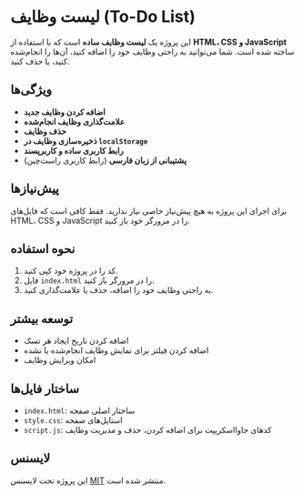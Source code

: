 # لیست وظایف (To-Do List)

این پروژه یک **لیست وظایف ساده** است که با استفاده از **HTML، CSS و JavaScript** ساخته شده است. شما می‌توانید به راحتی وظایف خود را اضافه کنید، آن‌ها را انجام‌شده کنید، یا حذف کنید.

## ویژگی‌ها
- **اضافه کردن وظایف جدید**
- **علامت‌گذاری وظایف انجام‌شده**
- **حذف وظایف**
- **ذخیره‌سازی وظایف در `localStorage`**
- **رابط کاربری ساده و کاربرپسند**
- **پشتیبانی از زبان فارسی** (رابط کاربری راست‌چین)

## پیش‌نیازها
برای اجرای این پروژه به هیچ پیش‌نیاز خاصی نیاز ندارید. فقط کافی است که فایل‌های HTML، CSS و JavaScript را در مرورگر خود باز کنید.

## نحوه استفاده
1. کد را در پروژه خود کپی کنید.
2. فایل `index.html` را در مرورگر باز کنید.
3. به راحتی وظایف خود را اضافه، حذف یا علامت‌گذاری کنید.

## توسعه بیشتر
- اضافه کردن تاریخ ایجاد هر تسک
- اضافه کردن فیلتر برای نمایش وظایف انجام‌شده یا نشده
- امکان ویرایش وظایف

## ساختار فایل‌ها
- `index.html`: ساختار اصلی صفحه
- `style.css`: استایل‌های صفحه
- `script.js`: کدهای جاوااسکریپت برای اضافه کردن، حذف و مدیریت وظایف

## لایسنس
این پروژه تحت لایسنس [MIT](https://opensource.org/licenses/MIT) منتشر شده است.
